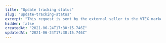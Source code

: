 ```yaml
---
title: "Update tracking status"
slug: "update-tracking-status"
excerpt: "This request is sent by the external seller to the VTEX marketplace to update a given order's tracking status."
hidden: false
createdAt: "2021-06-24T17:30:15.746Z"
updatedAt: "2021-06-24T17:30:15.746Z"
---
```

